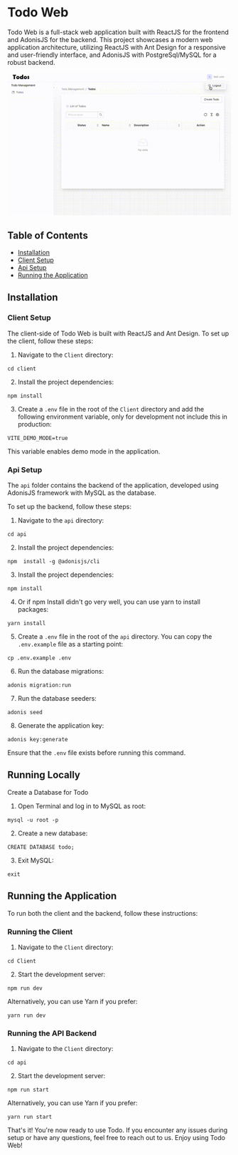 # Todo Web

Todo Web is a full-stack web application built with ReactJS for the frontend and AdonisJS for the backend. This project showcases a modern web application architecture, utilizing ReactJS with Ant Design for a responsive and user-friendly interface, and AdonisJS with PostgreSql/MySQL for a robust backend.

<!-- display recording gif here on folder ./recording/todo.gif -->
![Recording](./recording/todo.gif)

## Table of Contents
-   [Installation](doc:linking-to-pages#installation)
-   [Client Setup](doc:linking-to-pages#client-setup)
-   [Api Setup](doc:linking-to-pages#Api-setup)
-   [Running the Application](doc:linking-to-pages#running-the-application)

## Installation

### Client Setup

The client-side of Todo Web is built with ReactJS and Ant Design. To set up the client, follow these steps:

1.  Navigate to the  `Client`  directory:

```
cd client
```

2.  Install the project dependencies:

```
npm install
```

3.  Create a  `.env`  file in the root of the  `Client`  directory and add the following environment variable, only for development not include this in production:

```
VITE_DEMO_MODE=true
```

This variable enables demo mode in the application.

### Api Setup

The `api` folder contains the backend of the application, developed using AdonisJS framework with MySQL as the database.

To set up the backend, follow these steps:

1.  Navigate to the  `api`  directory:

```
cd api
```

2.  Install the project dependencies:

```
npm  install -g @adonisjs/cli
```

3.  Install the project dependencies:

```
npm install
```

4.  Or if npm Install didn't go very well, you can use yarn to install packages:

```
yarn install
```

5.  Create a  `.env`  file in the root of the  `api`  directory. You can copy the  `.env.example`  file as a starting point:

```
cp .env.example .env
```

6.  Run the database migrations:

```
adonis migration:run
```


7.  Run the database seeders:

```
adonis seed
```

8.  Generate the application key:

```
adonis key:generate
```

Ensure that the `.env` file exists before running this command.

## Running Locally

Create a Database for Todo

1. Open Terminal and log in to MySQL as root:

```
mysql -u root -p
```

2. Create a new database:

```
CREATE DATABASE todo;
```

3. Exit MySQL:

```
exit
```

## Running the Application

To run both the client and the backend, follow these instructions:

### Running the Client

1.  Navigate to the  `Client`  directory:

```
cd Client
```

2.  Start the development server:

```
npm run dev
```

Alternatively, you can use Yarn if you prefer:

```
yarn run dev
```

### Running the API Backend

1.  Navigate to the  `Client`  directory:

```
cd api
```

2.  Start the development server:

```
npm run start
```

Alternatively, you can use Yarn if you prefer:

```
yarn run start
```

That's it! You're now ready to use Todo. If you encounter any issues during setup or have any questions, feel free to reach out to us. Enjoy using Todo Web!
